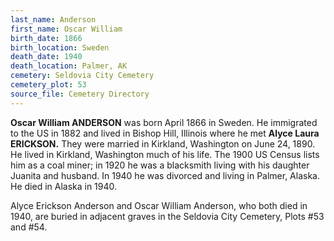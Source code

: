 ```yaml
---
last_name: Anderson
first_name: Oscar William
birth_date: 1866
birth_location: Sweden
death_date: 1940
death_location: Palmer, AK
cemetery: Seldovia City Cemetery
cemetery_plot: 53
source_file: Cemetery Directory
---
```


**Oscar William ANDERSON** was born April 1866 in Sweden. He immigrated
to the US in 1882 and lived in Bishop Hill, Illinois where he met
**Alyce Laura ERICKSON.** They were married in Kirkland, Washington on
June 24, 1890. He lived in Kirkland, Washington much of his life. The
1900 US Census lists him as a coal miner; in 1920 he was a blacksmith
living with his daughter Juanita and husband. In 1940 he was divorced
and living in Palmer, Alaska. He died in Alaska in 1940.

Alyce Erickson Anderson and Oscar William Anderson, who both died in
1940, are buried in adjacent graves in the Seldovia City Cemetery, Plots
\#53 and \#54.
